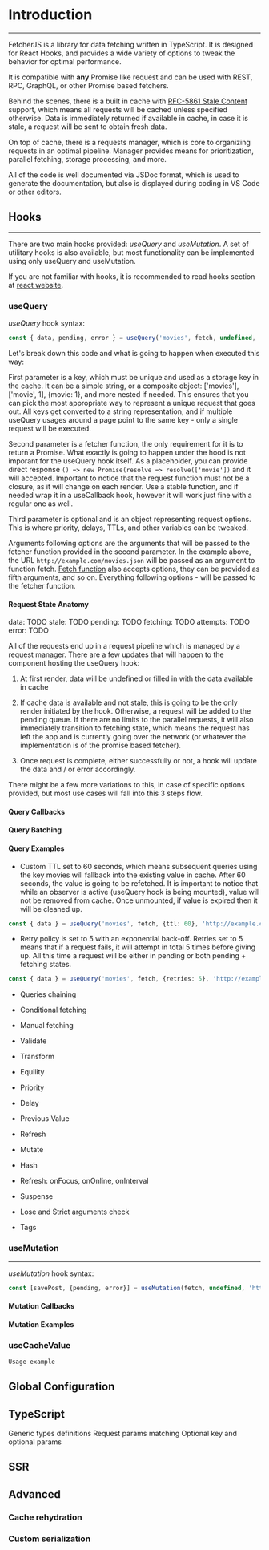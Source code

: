 # Introduction

---

FetcherJS is a library for data fetching written in TypeScript. It is designed for React Hooks,
and provides a wide variety of options to tweak the behavior for optimal performance.

It is compatible with **any** Promise like request and can be used with REST, RPC, GraphQL,
or other Promise based fetchers.

Behind the scenes, there is a built in cache with [RFC-5861 Stale Content](https://tools.ietf.org/html/rfc5861)
support, which means all requests will be cached unless specified otherwise. Data is immediately
returned if available in cache, in case it is stale, a request will be sent to obtain fresh
data.

On top of cache, there is a requests manager, which is core to organizing requests in an optimal
pipeline. Manager provides means for prioritization, parallel fetching, storage processing, and more.

All of the code is well documented via JSDoc format, which is used to generate the documentation,
but also is displayed during coding in VS Code or other editors.

## Hooks

---

There are two main hooks provided: *useQuery* and *useMutation*. A set of utilitary hooks
is also available, but most functionality can be implemented using only useQuery and useMutation.

If you are not familiar with hooks, it is recommended to read hooks section at [react website](https://reactjs.org/docs/hooks-intro.html).

### useQuery

*useQuery* hook syntax:

```typescript
const { data, pending, error } = useQuery('movies', fetch, undefined, 'http://example.com/movies.json');
```

Let's break down this code and what is going to happen when executed this way:

First parameter is a key, which must be unique and used as a storage key in the cache. It can be a simple string,
or a composite object: ['movies'], ['movie', 1], {movie: 1}, and more nested if needed. This ensures
that you can pick the most appropriate way to represent a unique request that goes out. All keys get converted
to a string representation, and if multiple useQuery usages around a page point to the same key - only a single request
will be executed.

Second parameter is a fetcher function, the only requirement for it is to return a Promise. What exactly is going
to happen under the hood is not imporant for the useQuery hook itself. As a placeholder, you can provide direct
response ```() => new Promise(resolve => resolve(['movie'])``` and it will accepted. Important to notice that the
request function must not be a closure, as it will change on each render. Use a stable function, and if needed
wrap it in a useCallback hook, however it will work just fine with a regular one as well.

Third parameter is optional and is an object representing request options. This is where priority, delays, TTLs, and
other variables can be tweaked.

Arguments following options are the arguments that will be passed to the fetcher function provided in the second
parameter. In the example above, the URL `http://example.com/movies.json` will be passed as an argument to function
fetch. [Fetch function](https://developer.mozilla.org/en-US/docs/Web/API/Fetch_API/Using_Fetch) also accepts options,
they can be provided as fifth arguments, and so on. Everything following options - will be passed to the fetcher function.

#### Request State Anatomy

data: TODO
stale: TODO
pending: TODO
fetching: TODO
attempts: TODO
error: TODO

All of the requests end up in a request pipeline which is managed by a request manager. There are a few updates that
will happen to the component hosting the useQuery hook:

1. At first render, data will be undefined or filled in with the data available in cache

2. If cache data is available and not stale, this is going to be the only render initiated by the hook. Otherwise, a
   request will be added to the pending queue. If there are no limits to the parallel requests, it will also immediately
   transition to fetching state, which means the request has left the app and is currently going over the network
   (or whatever the implementation is of the promise based fetcher).

3. Once request is complete, either successfully or not, a hook will update the data and / or error accordingly.

There might be a few more variations to this, in case of specific options provided, but most use cases will fall into this
3 steps flow.

#### Query Callbacks

#### Query Batching

#### Query Examples

- Custom TTL set to 60 seconds, which means subsequent queries using the key movies will fallback into the existing
value in cache. After 60 seconds, the value is going to be refetched. It is important to notice that while an observer
is active (useQuery hook is being mounted), value will not be removed from cache. Once unmounted, if value is expired
then it will be cleaned up.

```typescript
const { data } = useQuery('movies', fetch, {ttl: 60}, 'http://example.com/movies.json')
```

- Retry policy is set to 5 with an exponential back-off. Retries set to 5 means that if a request fails, it will attempt
  in total 5 times before giving up. All this time a request will be either in pending or both pending + fetching
  states.

```typescript
const { data } = useQuery('movies', fetch, {retries: 5}, 'http://example.com/movies.json')
```

- Queries chaining

- Conditional fetching

- Manual fetching

- Validate

- Transform

- Equility

- Priority

- Delay

- Previous Value

- Refresh

- Mutate

- Hash

- Refresh: onFocus, onOnline, onInterval

- Suspense

- Lose and Strict arguments check

- Tags

### useMutation

---

*useMutation* hook syntax:

```typescript
const [savePost, {pending, error}] = useMutation(fetch, undefined, 'http://example.com/movies.json', {method: POST});
```

#### Mutation Callbacks

#### Mutation Examples

### useCacheValue

```typescript
Usage example
```

## Global Configuration

## TypeScript

Generic types definitions
Request params matching
Optional key and optional params

## SSR

## Advanced

### Cache rehydration

### Custom serialization

